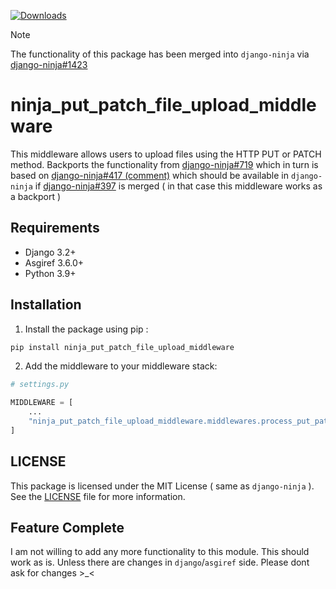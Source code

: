 [![Downloads](https://static.pepy.tech/personalized-badge/ninja-put-patch-file-upload-middleware?period=month&units=international_system&left_color=black&right_color=orange&left_text=Downloads)](https://pepy.tech/project/ninja-put-patch-file-upload-middleware)

> [!NOTE]  
The functionality of this package has been merged into `django-ninja` via [django-ninja#1423](https://github.com/vitalik/django-ninja/pull/1423)


# ninja_put_patch_file_upload_middleware
This middleware allows users to upload files using the HTTP PUT or PATCH method. Backports the functionality from [django-ninja#719](https://github.com/vitalik/django-ninja/pull/719) which in turn is based on  [django-ninja#417 (comment)](https://github.com/vitalik/django-ninja/issues/417#issuecomment-1092545699) which should be available in `django-ninja` if [django-ninja#397](https://github.com/vitalik/django-ninja/pull/397) is merged ( in that case this middleware works as a backport )

## Requirements

* Django 3.2+ 
* Asgiref 3.6.0+
* Python 3.9+

## Installation

1. Install the package using pip :
```bash
pip install ninja_put_patch_file_upload_middleware
```
2. Add the middleware to your middleware stack:

```python
# settings.py

MIDDLEWARE = [
    ...
    "ninja_put_patch_file_upload_middleware.middlewares.process_put_patch",
]
```


## LICENSE

This package is licensed under the MIT License ( same as `django-ninja` ). See the [LICENSE](https://github.com/baseplate-admin/ninja_put_patch_file_upload_middleware/blob/master/LICENSE) file for more information.


## Feature Complete

I am not willing to add any more functionality to this module. This should work as is. Unless there are changes in `django`/`asgiref` side. Please dont ask for changes >_<
